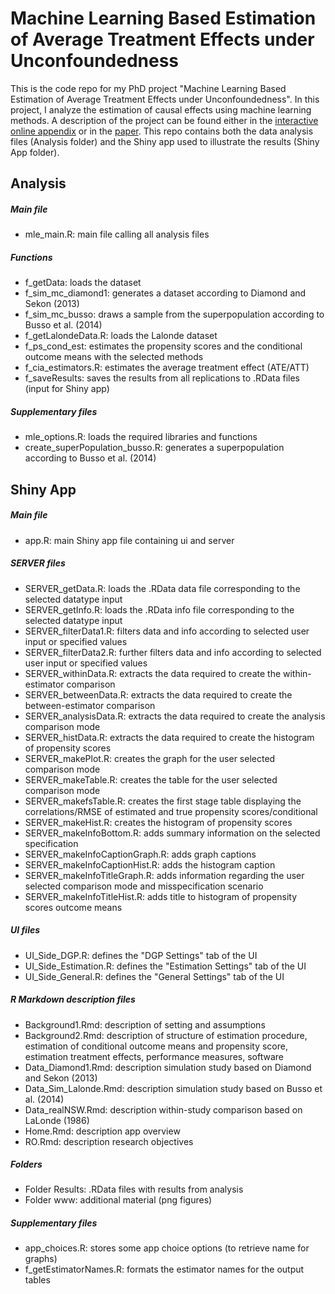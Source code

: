 # Machine Learning Based Estimation of Average Treatment Effects under Unconfoundedness
This is the code repo for my PhD project "Machine Learning Based Estimation of Average Treatment Effects under Unconfoundedness". In this project, I analyze the estimation of causal effects using machine learning methods. A description of the project can be found either in the [interactive online appendix](https://eliasmoor.shinyapps.io/mlevaluation/) or in the [paper](https://emoor.github.io/projects/Doctoral_Thesis_EM.pdf#page=18). This repo contains both the data analysis files (Analysis folder) and the Shiny app used to illustrate the results (Shiny App folder).

## Analysis

##### Main file

- mle_main.R: main file calling all analysis files

##### Functions

- f_getData: loads the dataset
- f_sim_mc_diamond1: generates a dataset according to Diamond and Sekon (2013)
- f_sim_mc_busso: draws a sample from the superpopulation according to Busso et al. (2014)
- f_getLalondeData.R: loads the Lalonde dataset
- f_ps_cond_est: estimates the propensity scores and the conditional outcome means with the selected methods
- f_cia_estimators.R: estimates the average treatment effect (ATE/ATT)
- f_saveResults: saves the results from all replications to .RData files (input for Shiny app)

##### Supplementary files

- mle_options.R: loads the required libraries and functions
- create_superPopulation_busso.R: generates a superpopulation according to Busso et al. (2014)

## Shiny App

##### Main file

- app.R: main Shiny app file containing ui and server

##### SERVER files

- SERVER_getData.R: loads the .RData data file corresponding to the selected datatype input
- SERVER_getInfo.R: loads the .RData info file corresponding to the selected datatype input
- SERVER_filterData1.R: filters data and info according to selected user input or specified values
- SERVER_filterData2.R: further filters data and info according to selected user input or specified values
- SERVER_withinData.R: extracts the data required to create the within-estimator comparison
- SERVER_betweenData.R: extracts the data required to create the between-estimator comparison
- SERVER_analysisData.R: extracts the data required to create the analysis comparison mode
- SERVER_histData.R: extracts the data required to create the histogram of propensity scores
- SERVER_makePlot.R: creates the graph for the user selected comparison mode
- SERVER_makeTable.R: creates the table for the user selected comparison mode
- SERVER_makefsTable.R: creates the first stage table displaying the correlations/RMSE of estimated and true propensity scores/conditional
- SERVER_makeHist.R: creates the histogram of propensity scores
- SERVER_makeInfoBottom.R: adds summary information on the selected specification
- SERVER_makeInfoCaptionGraph.R: adds graph captions 
- SERVER_makeInfoCaptionHist.R: adds the histogram caption
- SERVER_makeInfoTitleGraph.R: adds information regarding the user selected comparison mode and misspecification scenario
- SERVER_makeInfoTitleHist.R: adds title to histogram of propensity scores
 outcome means

##### UI files

- UI_Side_DGP.R: defines the "DGP Settings" tab of the UI
- UI_Side_Estimation.R: defines the "Estimation Settings" tab of the UI
- UI_Side_General.R: defines the "General Settings" tab of the UI

##### R Markdown description files

- Background1.Rmd: description of setting and assumptions
- Background2.Rmd: description of structure of estimation procedure, estimation of conditional outcome means and propensity score, estimation treatment effects, performance measures, software
- Data_Diamond1.Rmd: description simulation study based on Diamond and Sekon (2013)
- Data_Sim_Lalonde.Rmd: description simulation study based on Busso et al. (2014)
- Data_realNSW.Rmd: description within-study comparison based on LaLonde (1986)
- Home.Rmd: description app overview
- RO.Rmd: description research objectives

##### Folders

- Folder Results: .RData files with results from analysis
- Folder www: additional material (png figures)


##### Supplementary files

- app_choices.R: stores some app choice options (to retrieve name for graphs)
- f_getEstimatorNames.R: formats the estimator names for the output tables

